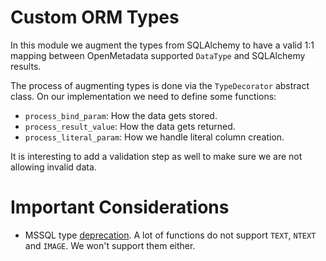 # Custom ORM Types

In this module we augment the types from SQLAlchemy to have a valid 1:1 mapping between OpenMetadata supported
`DataType` and SQLAlchemy results.

The process of augmenting types is done via the `TypeDecorator` abstract class. On our implementation we need to define
some functions:

- `process_bind_param`: How the data gets stored.
- `process_result_value`: How the data gets returned.
- `process_literal_param`: How we handle literal column creation.

It is interesting to add a validation step as well to make sure we are not allowing invalid data.

# Important Considerations

- MSSQL type [deprecation](https://docs.microsoft.com/en-us/sql/t-sql/data-types/ntext-text-and-image-transact-sql?redirectedfrom=MSDN&view=sql-server-ver15).
    A lot of functions do not support `TEXT`, `NTEXT` and `IMAGE`. We won't support them either.
